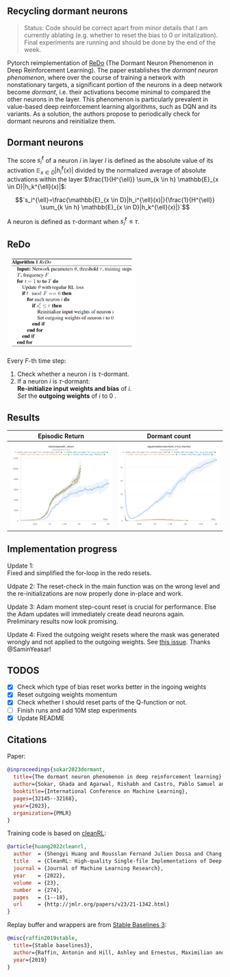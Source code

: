 ## Recycling dormant neurons

> Status: Code should be correct apart from minor details that I am currently ablating (e.g. whether to reset the bias to 0 or initalization). Final experiments are running and should be done by the end of the week.

Pytorch reimplementation of [ReDo](https://arxiv.org/abs/2302.12902) (The Dormant Neuron Phenomenon in Deep Reinforcement Learning).
The paper establishes the _dormant neuron phenomenon_, where over the course of training a network with nonstationary targets, a significant portion of the neurons in a deep network become _dormant_, i.e. their activations become minimal to compared the other neurons in the layer.
This phenomenon is particularly prevalent in value-based deep reinforcement learning algorithms, such as DQN and its variants. As a solution, the authors propose to periodically check for dormant neurons and reinitialize them.

## Dormant neurons

The score $s_i^{\ell}$ of a neuron $i$ in layer $l$ is defined as the absolute value of its activation $`\mathbb{E}_{x \in D} |h_i^{\ell}(x)|`$ divided by the normalized average of absolute activations within the layer $`\frac{1}{H^{\ell}} \sum_{k \in h} \mathbb{E}_{x \in D}|h_k^{\ell}(x)|`$:

$$`s_i^{\ell}=\frac{\mathbb{E}_{x \in D}|h_i^{\ell}(x)|}{\frac{1}{H^{\ell}} \sum_{k \in h} \mathbb{E}_{x \in D}|h_k^{\ell}(x)|}`$$

A neuron is defined as $\tau$-dormant when $s_i^{\ell} \leq \tau$.

## ReDo

<img src="./img/ReDo_algorithm_pseudocode.png" width="300" >

Every $F$-th time step:

1. Check whether a neuron $i$ is $\tau$-dormant.
2. If a neuron $i$ is $\tau$-dormant:  
   **Re-initialize input weights and bias** of $i$.  
   _Set_ the **outgoing weights** of $i$ to $0~.$

## Results

Episodic Return             |  Dormant count
:-------------------------:|:-------------------------:
![Reward](./img/reward.png )  |  ![Dormant neurons](./img/tau_0_dormant.png)

## Implementation progress

Update 1:  
Fixed and simplified the for-loop in the redo resets.

Udpate 2:
The reset-check in the main function was on the wrong level and the re-initializations are now properly done in-place and work.

Update 3:
Adam moment step-count reset is crucial for performance. Else the Adam updates will immediately create dead neurons again.  
Preliminary results now look promising.

Update 4:
Fixed the outgoing weight resets where the mask was generated wrongly and not applied to the outgoing weights. See [this issue](https://github.com/timoklein/redo/issues/3). Thanks @SaminYeasar!

## TODOS

- [x] Check which type of bias reset works better in the ingoing weights
- [x] Reset outgoing weights momentum
- [x] Check whether I should reset parts of the Q-function or not.
- [ ] Finish runs and add 10M step experiments
- [x] Update README

## Citations

Paper:

```bibtex
@inproceedings{sokar2023dormant,
  title={The dormant neuron phenomenon in deep reinforcement learning},
  author={Sokar, Ghada and Agarwal, Rishabh and Castro, Pablo Samuel and Evci, Utku},
  booktitle={International Conference on Machine Learning},
  pages={32145--32168},
  year={2023},
  organization={PMLR}
}
```

Training code is based on [cleanRL](https://github.com/vwxyzjn/cleanrl):

```bibtex
@article{huang2022cleanrl,
  author  = {Shengyi Huang and Rousslan Fernand Julien Dossa and Chang Ye and Jeff Braga and Dipam Chakraborty and Kinal Mehta and João G.M. Araújo},
  title   = {CleanRL: High-quality Single-file Implementations of Deep Reinforcement Learning Algorithms},
  journal = {Journal of Machine Learning Research},
  year    = {2022},
  volume  = {23},
  number  = {274},
  pages   = {1--18},
  url     = {http://jmlr.org/papers/v23/21-1342.html}
}
```

Replay buffer and wrappers are from [Stable Baselines 3](https://github.com/DLR-RM/stable-baselines3):

```bibtex
@misc{raffin2019stable,
  title={Stable baselines3},
  author={Raffin, Antonin and Hill, Ashley and Ernestus, Maximilian and Gleave, Adam and Kanervisto, Anssi and Dormann, Noah},
  year={2019}
}
```
